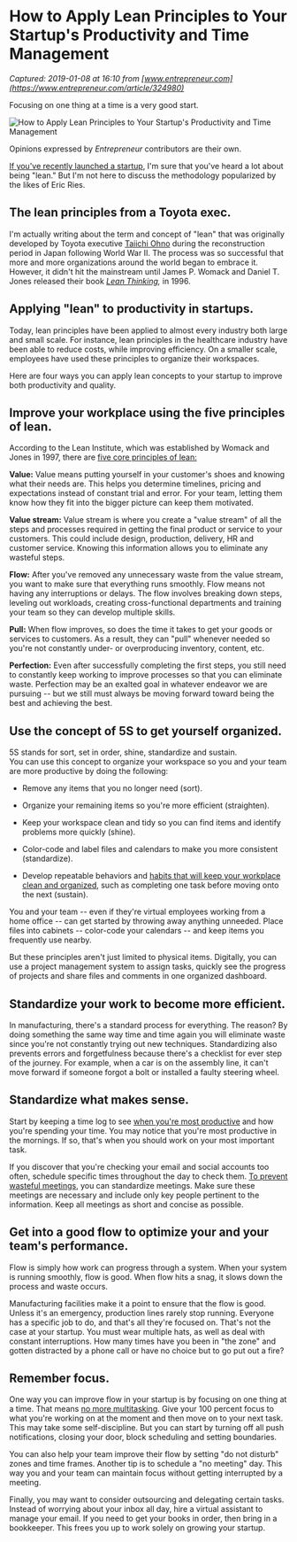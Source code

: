 # How to Apply Lean Principles to Your Startup's Productivity and Time Management

_Captured: 2019-01-08 at 16:10 from [www.entrepreneur.com](https://www.entrepreneur.com/article/324980)_

Focusing on one thing at a time is a very good start.

![How to Apply Lean Principles to Your Startup's Productivity and Time Management](https://assets.entrepreneur.com/content/3x2/2000/20190107212338-GettyImages-641199880.jpeg?width=700&crop=2:1&quality=20)

Opinions expressed by _Entrepreneur_ contributors are their own.

[If you've recently launched a startup](https://www.calendar.com/starting-a-real-business/), I'm sure that you've heard a lot about being "lean." But I'm not here to discuss the methodology popularized by the likes of Eric Ries.

## The lean principles from a Toyota exec.

I'm actually writing about the term and concept of "lean" that was originally developed by Toyota executive [Taiichi Ohno](https://en.wikipedia.org/wiki/Taiichi_Ohno) during the reconstruction period in Japan following World War II. The process was so successful that more and more organizations around the world began to embrace it. However, it didn't hit the mainstream until James P. Womack and Daniel T. Jones released their book _[Lean Thinking](https://www.amazon.com/Lean-Thinking-Corporation-Revised-Updated/dp/0743249275?&tag=entrepreneurcom),_ in 1996.

## Applying "lean" to productivity in startups.

Today, lean principles have been applied to almost every industry both large and small scale. For instance, lean principles in the healthcare industry have been able to reduce costs, while improving efficiency. On a smaller scale, employees have used these principles to organize their workspaces.

Here are four ways you can apply lean concepts to your startup to improve both productivity and quality.

## Improve your workplace using the five principles of lean.

According to the Lean Institute, which was established by Womack and Jones in 1997, there are [five core principles of lean:](https://www.lean.org/WhatsLean/Principles.cfm)

**Value:** Value means putting yourself in your customer's shoes and knowing what their needs are. This helps you determine timelines, pricing and expectations instead of constant trial and error. For your team, letting them know how they fit into the bigger picture can keep them motivated.

**Value stream:** Value stream is where you create a "value stream" of all the steps and processes required in getting the final product or service to your customers. This could include design, production, delivery, HR and customer service. Knowing this information allows you to eliminate any wasteful steps.

**Flow:** After you've removed any unnecessary waste from the value stream, you want to make sure that everything runs smoothly. Flow means not having any interruptions or delays. The flow involves breaking down steps, leveling out workloads, creating cross-functional departments and training your team so they can develop multiple skills.

**Pull:** When flow improves, so does the time it takes to get your goods or services to customers. As a result, they can "pull" whenever needed so you're not constantly under- or overproducing inventory, content, etc.

**Perfection:** Even after successfully completing the first steps, you still need to constantly keep working to improve processes so that you can eliminate waste. Perfection may be an exalted goal in whatever endeavor we are pursuing -- but we still must always be moving forward toward being the best and achieving the best.

## Use the concept of 5S to get yourself organized.

5S stands for sort, set in order, shine, standardize and sustain.  
You can use this concept to organize your workspace so you and your team are more productive by doing the following:

  * Remove any items that you no longer need (sort).

  * Organize your remaining items so you're more efficient (straighten).

  * Keep your workspace clean and tidy so you can find items and identify problems more quickly (shine).
  * Color-code and label files and calendars to make you more consistent (standardize).
  * Develop repeatable behaviors and [habits that will keep your workplace clean and organized](https://www.calendar.com/blog/4-bad-habits-you-need-to-drop-if-you-want-to-get-organized/), such as completing one task before moving onto the next (sustain).

You and your team -- even if they're virtual employees working from a home office -- can get started by throwing away anything unneeded. Place files into cabinets -- color-code your calendars -- and keep items you frequently use nearby.

But these principles aren't just limited to physical items. Digitally, you can use a project management system to assign tasks, quickly see the progress of projects and share files and comments in one organized dashboard.

## Standardize your work to become more efficient.

In manufacturing, there's a standard process for everything. The reason? By doing something the same way time and time again you will eliminate waste since you're not constantly trying out new techniques. Standardizing also prevents errors and forgetfulness because there's a checklist for ever step of the journey. For example, when a car is on the assembly line, it can't move forward if someone forgot a bolt or installed a faulty steering wheel.

## **Standardize what makes sense.**

Start by keeping a time log to see [when you're most productive](https://www.calendar.com/productivity-habits/) and how you're spending your time. You may notice that you're most productive in the mornings. If so, that's when you should work on your most important task.

If you discover that you're checking your email and social accounts too often, schedule specific times throughout the day to check them. [To prevent wasteful meetings](https://www.calendar.com/blog/how-to-have-a-meeting-that-isnt-a-waste-of-time-and-how-to-tell-if-it-is/), you can standardize meetings. Make sure these meetings are necessary and include only key people pertinent to the information. Keep all meetings as short and concise as possible.

## **Get into a good flow to optimize your and your team's performance.**

Flow is simply how work can progress through a system. When your system is running smoothly, flow is good. When flow hits a snag, it slows down the process and waste occurs.

Manufacturing facilities make it a point to ensure that the flow is good. Unless it's an emergency, production lines rarely stop running. Everyone has a specific job to do, and that's all they're focused on. That's not the case at your startup. You must wear multiple hats, as well as deal with constant interruptions. How many times have you been in "the zone" and gotten distracted by a phone call or have no choice but to go put out a fire?

## **Remember focus.**

One way you can improve flow in your startup is by focusing on one thing at a time. That means [no more multitasking](https://www.calendar.com/blog/draw-line-multitasking/). Give your 100 percent focus to what you're working on at the moment and then move on to your next task. This may take some self-discipline. But you can start by turning off all push notifications, closing your door, block scheduling and setting boundaries.

You can also help your team improve their flow by setting "do not disturb" zones and time frames. Another tip is to schedule a "no meeting" day. This way you and your team can maintain focus without getting interrupted by a meeting.

Finally, you may want to consider outsourcing and delegating certain tasks. Instead of worrying about your inbox all day, hire a virtual assistant to manage your email. If you need to get your books in order, then bring in a bookkeeper. This frees you up to work solely on growing your startup.

